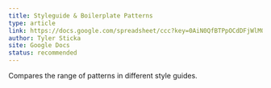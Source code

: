 ```yaml
---
title: Styleguide & Boilerplate Patterns
type: article
link: https://docs.google.com/spreadsheet/ccc?key=0AiN0QfBTPpOCdDFjWlM0eU1ra21XanZkekxGbjA2WWc#gid=0
author: Tyler Sticka
site: Google Docs
status: recommended
---
```


Compares the range of patterns in different style guides.
